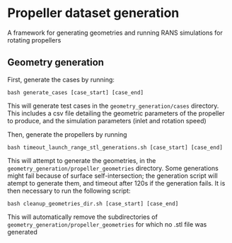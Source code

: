 # Propeller dataset generation

A framework for generating geometries and running RANS simulations for rotating propellers

## Geometry generation

First, generate the cases by running:

```
bash generate_cases [case_start] [case_end]
```

This will generate test cases in the `geometry_generation/cases` directory. 
This includes a csv file detailing the geometric parameters of the propeller to produce, and the simulation parameters (inlet and rotation speed)

Then, generate the propellers by running 
```
bash timeout_launch_range_stl_generations.sh [case_start] [case_end]
```

This will attempt to generate the geometries, in the `geometry_generation/propeller_geometries` directory. Some generations might fail because of surface self-intersection; the generation script
will atempt to generate them, and timeout after 120s if the generation fails. It is then necessary to run the following script:
```
bash cleanup_geometries_dir.sh [case_start] [case_end]
```
This will automatically remove the subdirectories of `geometry_generation/propeller_geometries` for which no .stl file was generated
